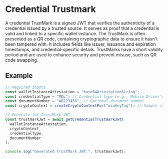 # Credential Trustmark

A credential TrustMark is a signed JWT that verifies the authenticity of a credential issued by a trusted source. It serves as proof that a credential is valid and linked to a specific wallet instance.
The TrustMark is often presented as a QR code, containing cryptographic data to ensure it hasn't been tampered with. It includes fields like issuer, issuance and expiration timestamps, and credential-specific details. TrustMarks have a short validity period and are used to enhance security and prevent misuse, such as QR code swapping.

## Example

```typescript
// Required inputs
const walletInstanceAttestation = "base64AttestationString";
const credentialType = "MDL"; // Credential type (e.g., Mobile Driver's License)
const documentNumber = "AB123456"; // Optional document number
const cryptoContext = createCryptoContextFor("wiaKeyTag"); // Sample crypto context

// Generate the TrustMark JWT
const trustmarkJwt = await getCredentialTrustmarkJwt(
  walletInstanceAttestation,
  cryptoContext,
  credentialType,
  documentNumber
);

console.log("Generated TrustMark JWT:", trustmarkJwt);
```
